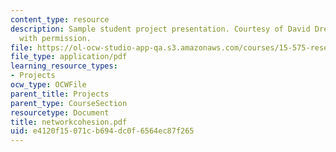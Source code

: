 ```yaml
---
content_type: resource
description: Sample student project presentation. Courtesy of David Dreyfus. Used
  with permission.
file: https://ol-ocw-studio-app-qa.s3.amazonaws.com/courses/15-575-research-seminar-in-it-and-organizations-economic-perspectives-spring-2004/e4120f15071cb694dc0f6564ec87f265_networkcohesion.pdf
file_type: application/pdf
learning_resource_types:
- Projects
ocw_type: OCWFile
parent_title: Projects
parent_type: CourseSection
resourcetype: Document
title: networkcohesion.pdf
uid: e4120f15-071c-b694-dc0f-6564ec87f265
---
```

